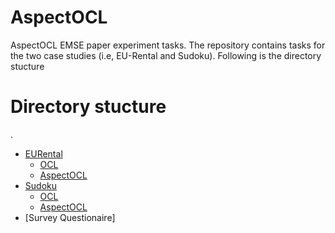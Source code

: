 # AspectOCL
AspectOCL EMSE paper experiment tasks. The repository contains tasks for the two case studies (i.e, EU-Rental and Sudoku). Following is the directory stucture

# Directory stucture
.
 * [EURental](./EURental)
   * [OCL](./EURental/OCL)
   * [AspectOCL](./EURental/AspectOCL)
 * [Sudoku](./Sudoku)
   * [OCL](./Sudoku/OCL)
   * [AspectOCL](./Sudoku/AspectOCL)
 * [Survey Questionaire]
